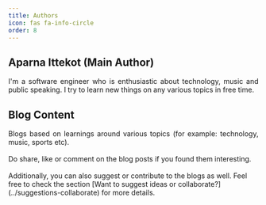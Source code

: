 ```yaml
---
title: Authors
icon: fas fa-info-circle
order: 8
---
```


## Aparna Ittekot (Main Author)
<div align="justify">
I'm a software engineer who is enthusiastic about technology, music and public speaking.
I try to learn new things on any various topics in free time.
</div> 

## Blog Content
 <div align="justify">
Blogs based on learnings around various topics (for example: technology, music, sports etc). 

<br/>
<br/>Do share, like or comment on the blog posts if you found them interesting. 
</div>

 <br/>
Additionally, you can also suggest or contribute to the blogs as well. Feel free to check the section [Want to suggest ideas or collaborate?](../suggestions-collaborate) for more details.
